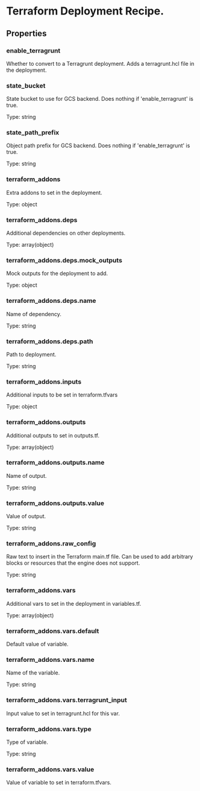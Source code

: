 # Terraform Deployment Recipe.

## Properties

### enable_terragrunt

Whether to convert to a Terragrunt deployment. Adds a terragrunt.hcl file in the deployment.




### state_bucket

State bucket to use for GCS backend. Does nothing if 'enable_terragrunt' is true.


Type: string

### state_path_prefix

Object path prefix for GCS backend. Does nothing if 'enable_terragrunt' is true.


Type: string

### terraform_addons

Extra addons to set in the deployment.


Type: object

### terraform_addons.deps

Additional dependencies on other deployments.


Type: array(object)

### terraform_addons.deps.mock_outputs

Mock outputs for the deployment to add.


Type: object

### terraform_addons.deps.name

Name of dependency.


Type: string

### terraform_addons.deps.path

Path to deployment.


Type: string

### terraform_addons.inputs

Additional inputs to be set in terraform.tfvars


Type: object

### terraform_addons.outputs

Additional outputs to set in outputs.tf.


Type: array(object)

### terraform_addons.outputs.name

Name of output.


Type: string

### terraform_addons.outputs.value

Value of output.


Type: string

### terraform_addons.raw_config

Raw text to insert in the Terraform main.tf file.
Can be used to add arbitrary blocks or resources that the engine does not support.



Type: string

### terraform_addons.vars

Additional vars to set in the deployment in variables.tf.


Type: array(object)

### terraform_addons.vars.default

Default value of variable.




### terraform_addons.vars.name

Name of the variable.


Type: string

### terraform_addons.vars.terragrunt_input

Input value to set in terragrunt.hcl for this var.




### terraform_addons.vars.type

Type of variable.


Type: string

### terraform_addons.vars.value

Value of variable to set in terraform.tfvars.




